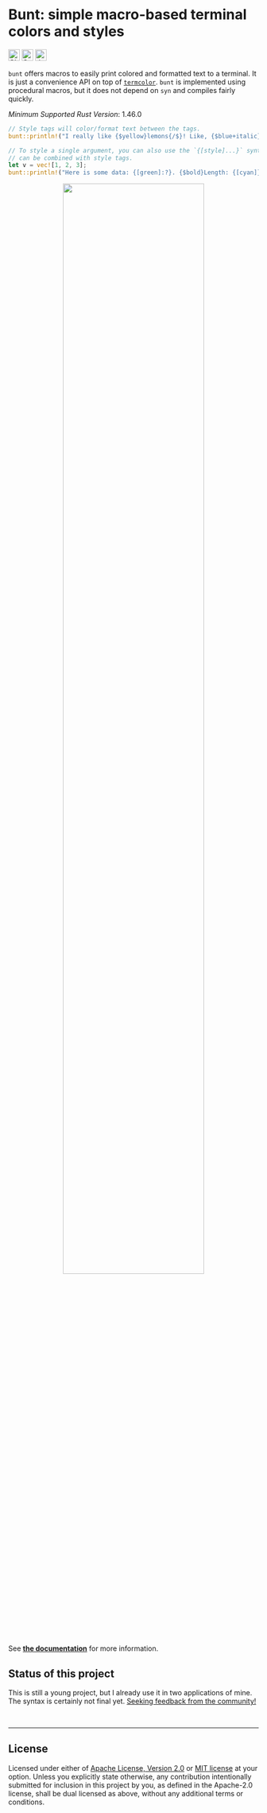 # Bunt: simple macro-based terminal colors and styles

[<img alt="CI status of master" src="https://img.shields.io/github/workflow/status/LukasKalbertodt/bunt/CI/master?label=CI&logo=github&logoColor=white&style=for-the-badge" height="23">](https://github.com/LukasKalbertodt/bunt/actions?query=workflow%3ACI+branch%3Amaster)
[<img alt="Crates.io Version" src="https://img.shields.io/crates/v/bunt?logo=rust&style=for-the-badge" height="23">](https://crates.io/crates/bunt)
[<img alt="docs.rs" src="https://img.shields.io/crates/v/bunt?color=blue&label=docs&style=for-the-badge" height="23">](https://docs.rs/bunt)


`bunt` offers macros to easily print colored and formatted text to a terminal.
It is just a convenience API on top of [`termcolor`](https://crates.io/crates/termcolor).
`bunt` is implemented using procedural macros, but it does not depend on `syn` and compiles fairly quickly.

*Minimum Supported Rust Version*: 1.46.0

```rust
// Style tags will color/format text between the tags.
bunt::println!("I really like {$yellow}lemons{/$}! Like, {$blue+italic}a lot{/$}.");

// To style a single argument, you can also use the `{[style]...}` syntax. This
// can be combined with style tags.
let v = vec![1, 2, 3];
bunt::println!("Here is some data: {[green]:?}. {$bold}Length: {[cyan]}{/$}", v, v.len());
```

<p align="center">
    <img src=".github/readme-image.png" width=75%"></img>
</p>

See [**the documentation**](https://docs.rs/bunt) for more information.

## Status of this project

This is still a young project, but I already use it in two applications of mine.
The syntax is certainly not final yet.
[Seeking feedback from the community!](https://github.com/LukasKalbertodt/bunt/issues/1)


<br />

---

## License

Licensed under either of <a href="LICENSE-APACHE">Apache License, Version
2.0</a> or <a href="LICENSE-MIT">MIT license</a> at your option.
Unless you explicitly state otherwise, any contribution intentionally submitted
for inclusion in this project by you, as defined in the Apache-2.0 license,
shall be dual licensed as above, without any additional terms or conditions.
